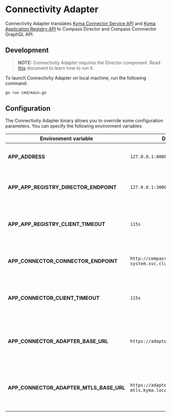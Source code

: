 # Connectivity Adapter

Connectivity Adapter translates [Kyma Connector Service API](https://kyma-project.io/docs/master/components/application-connector/specifications/connectorapi/)
and [Kyma Application Registry API](https://kyma-project.io/docs/master/components/application-connector/specifications/metadataapi/)
to Compass Director and Compass Connnector GraphQL API.

## Development

> **NOTE:** Connectivity Adapter requires the Director component. Read [this](../director/README.md) document to learn how to run it.

To launch Connectivity Adapter on local machine, run the following command:

```bash
go run cmd/main.go
```

## Configuration

The Connectivity Adapter binary allows you to override some configuration parameters. You can specify the following environment variables:

| Environment variable                    | Default value                                                                    | Description                                                                 |                                                                             
| ----------------------------------------| ---------------------------------------------------------------------------------| --------------------------------------------------------------------------- |
| **APP_ADDRESS**                         | `127.0.0.1:8080`                                                                 | Address and port for the service to listen on                               |                                                                             |
| **APP_APP_REGISTRY_DIRECTOR_ENDPOINT**  | `127.0.0.1:3000/graphql`                                                         | GraphQL endpoint of the running Director component                          |                      
| **APP_APP_REGISTRY_CLIENT_TIMEOUT**     | `115s`                                                                           | Client timeout for calls to the running Director component                  |
| **APP_CONNECTOR_CONNECTOR_ENDPOINT**    | `http://compass-connector.compass-system.svc.cluster.local:3000/graphql`         | GraphQL endpoint of the running Connector component                         |
| **APP_CONNECTOR_CLIENT_TIMEOUT**        | `115s`                                                                           | Client timeout for calls to the running Connector component                 |
| **APP_CONNECTOR_ADAPTER_BASE_URL**      | `https://adapter-gateway.kyma.local`                                             | Token secured endpoint of the Connectivity Adapter component                |
| **APP_CONNECTOR_ADAPTER_MTLS_BASE_URL** | `https://adapter-gateway-mtls.kyma.local`                                        | Certificate secured endpoint of the Connectivity Adapter component          |
